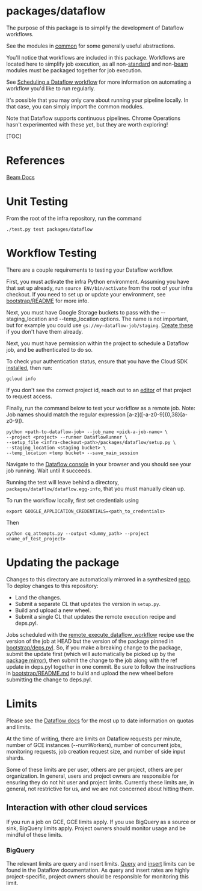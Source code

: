 # packages/dataflow

The purpose of this package is to simplify the development of Dataflow
workflows.

See the modules in [common](./common/README.md) for some generally useful
abstractions.

You'll notice that workflows are included in this package. Workflows are located
here to simplify job execution, as all non-[standard](https://beam.apache.org/documentation/)
and non-[beam](https://beam.apache.org/documentation/) modules must be packaged
together for job execution.

See
[Scheduling a Dataflow workflow](https://chromium.googlesource.com/infra/infra/+/master/doc/users/event_pipeline.md#scheduling-a-dataflow-workflow)
for more information on automating a workflow you'd like to run regularly.

It's possible that you may only care about running your pipeline locally. In
that case, you can simply import the common modules.

Note that Dataflow supports continuous pipelines. Chrome Operations hasn't
experimented with these yet, but they are worth exploring!

[TOC]

# References

[Beam Docs](https://beam.apache.org/documentation/)

# Unit Testing

From the root of the infra repository, run the command
```
./test.py test packages/dataflow
```

# Workflow Testing

There are a couple requirements to testing your Dataflow workflow.

First, you must activate the infra Python environment. Assuming you have that
set up already, run `source ENV/bin/activate` from the root of your infra
checkout. If you need to set up or update your environment, see
[bootstrap/README](../../bootstrap/README.md) for more info.

Next, you must have Google Storage buckets to pass with the --staging_location
and --temp_location options. The name is not important, but for example you
could use `gs://my-dataflow-job/staging`. [Create these](https://cloud.google.com/storage/docs/creating-buckets)
if you don't have them already.

Next, you must have permission within the project to schedule a Dataflow job,
and be authenticated to do so.

To check your
authentication status, ensure that you have the Cloud SDK
[installed](https://cloud.google.com/sdk/docs/quickstarts), then run:

```
gcloud info
```

If you don't see the correct project id, reach out to an
[editor](https://pantheon.corp.google.com/iam-admin/iam) of that project to
request access.

Finally, run the command below to test your workflow as a remote job. Note: Job
names should match the regular expression [a-z]\([-a-z0-9]{0,38}[a-z0-9]).

```
python <path-to-dataflow-job> --job_name <pick-a-job-name> \
--project <project> --runner DataflowRunner \
--setup_file <infra-checkout-path>/packages/dataflow/setup.py \
--staging_location <staging bucket> \
--temp_location <temp bucket> --save_main_session
```
Navigate to the [Dataflow console](https://console.cloud.google.com/project) in
your browser and you should see your job running. Wait until it succeeds.

Running the test will leave behind a directory,
`packages/dataflow/dataflow.egg-info`, that you must manually clean up.

To run the workflow locally, first set credentials using
```
export GOOGLE_APPLICATION_CREDENTIALS=<path_to_credentials>
```

Then
```
python cq_attempts.py --output <dummy_path> --project <name_of_test_project>
```

# Updating the package

Changes to this directory are automatically mirrored in a synthesized
[repo](https://chromium.googlesource.com/infra/infra/packages/dataflow/). To
deploy changes to this repository:
* Land the changes.
* Submit a separate CL that updates the version in `setup.py`.
* Build and upload a new wheel.
* Submit a single CL that updates the remote execution recipe and deps.pyl.

Jobs scheduled with the
[remote_execute_dataflow_workflow](../../recipes/recipes/remote_execute_dataflow_workflow.py)
recipe use the version of the job at HEAD but the version of the package pinned
in [bootstrap/deps.pyl](../../bootstrap/deps.pyl). So, if you make a breaking
change to the package, submit the update first (which will automatically be
picked up by the [package
mirror](https://chromium.googlesource.com/infra/infra/packages/dataflow/)),
then submit the change to the job along with the ref update in deps.pyl together
in one commit. Be sure to follow the instructions in [bootstrap/README.md](../../bootstrap/README.md)
to build and upload the new wheel before submitting the change to deps.pyl.

# Limits

Please see the [Dataflow docs](https://cloud.google.com/dataflow/quotas) for the
most up to date information on quotas and limits.

At the time of writing, there are limits on Dataflow requests per minute, number
of GCE instances (--numWorkers), number of concurrent jobs, monitoring requests,
job creation request size, and number of side input shards.

Some of these limits are per user, others are per project, others are per
organization. In general, users and project owners are responsible for ensuring
they do not hit user and project limits. Currently these limits are, in general,
not restrictive for us, and we are not concerned about hitting them.

## Interaction with other cloud services

If you run a job on GCE, GCE limits apply. If you use BigQuery as a source or
sink, BigQuery limits apply. Project owners should monitor usage and be mindful
of these limits.

### BigQuery

The relevant limits are query and insert limits.
[Query](https://cloud.google.com/bigquery/quotas#queries) and
[insert](https://cloud.google.com/bigquery/quotas#streaminginserts) limits can
be found in the Dataflow documentation. As query and insert rates are highly
project-specific, project owners should be responsible for monitoring this
limit.
